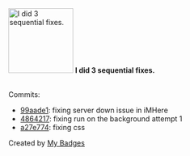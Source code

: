 <img src="https://my-badges.github.io/my-badges/fix-3.png" alt="I did 3 sequential fixes." title="I did 3 sequential fixes." width="128">
<strong>I did 3 sequential fixes.</strong>
<br><br>

Commits:

- <a href="https://github.com/parmantolab/hari-rtc/commit/99aade1f4ed8b56cc5caaa5c228b3dcdd9e3d34d">99aade1</a>: fixing server down issue in iMHere
- <a href="https://github.com/parmantolab/hari-rtc/commit/4864217f0d7e2cef3f4e881b956e89ff629fced6">4864217</a>: fixing run on the background attempt 1
- <a href="https://github.com/parmantolab/hari-rtc/commit/a27e7747d28e88c6a04648f0cb589514e68d9ddc">a27e774</a>: fixing css


Created by <a href="https://github.com/my-badges/my-badges">My Badges</a>